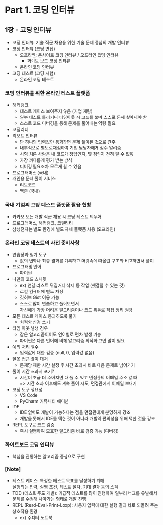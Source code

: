 # Part 1. 코딩 인터뷰

## 1장 - 코딩 인터뷰

- 코딩 인터뷰: 기술 직군 채용을 위한 기술 문제 중심의 개발 인터뷰
- 코딩 인터뷰 (코딩 면접)
  - 오프라인; 온사이트 코딩 인터뷰 / 오프라인 코딩 인터뷰
    - 화이트 보드 코딩 인터뷰
  - 온라인 코딩 인터뷰
- 코딩 테스트 (코딩 시험)
  - 온라인 코딩 테스트

### 코딩 인터뷰를 위한 온라인 테스트 플랫폼

- 해커랭크
  - 테스트 케이스 보여주지 않음 (기업 재량)
  - 일부 테스트 틀리거나 타임아웃 시 코드를 보며 스스로 문제 찾아내야 함
  - 스스로 코드 디버깅을 통해 문제를 풀어내는 역량 필요
- 코딜리티
- 리모트 인터뷰
  - 단 하나의 입력값만 통과하면 문제 풀이된 것으로 간주
  - 내부적으로 별도로채점하여 기업 담당자에게 점수 알려줌
  - 시험 치른 사람은 내 코드가 정답인지, 몇 점인지 전혀 알 수 없음
  - 가장 까다롭게 평가 받는 방식
  - 디버깅 필요조차 모르게 될 수 있음
- 프로그래머스 (국내)
- 개인용 문제 풀이 서비스
  - 리트코드
  - 백준 (국내)

### 국내 기업의 코딩 테스트 플랫폼 활용 현황

- 카카오 모든 개발 직군 채용 시 코딩 테스트 의무화
- 프로그래머스, 해커랭크, 코딜리티
- 삼성전자는 별도 환경에 별도 자체 플랫폼 사용 (오프라인)

### 온라인 코딩 테스트의 사전 준비사항

- 연습장과 필기 도구
  - 값의 변화나 최종 결과를 기록하고 머릿속에 떠올린 구조와 비교하면서 풀이
- 프로그래밍 언어
  - 파이썬
- 나만의 코드 스니펫
  - ex) 연결 리스트 뒤집거나 삭제 등 작업 (헷갈릴 수 있는 것)
  - 로컬 컴퓨터에 별도 저장
  - 깃허브 Gist 이용 가능
  - 스스로 많이 연습하고 풀어보면서 <br/>
    자신에게 가장 어려운 알고리즘이나 코드 위주로 직접 정리
    권장
- 모든 테스트 케이스 통과하도록 풀기
  - 최적화 신경 쓰기
- 타임 아웃 발생 경우
  - 같은 알고리즘이어도 언어별로 편차 발생 가능
  - 파이썬은 다른 언어에 비해 알고리즘 최적화 고민 많이 필요
- 예외 처리 필수
  - 입력값에 대한 검증 (null, 0, 입력값 없음)
- 잘못 접근 풀이 대처
  - 문제당 제한 시간 설정 후 시간 초과시 바로 다음 문제로 넘어가기
- 풀이 시간 초과시 포기?
  - 시간이 조금 더 주어지면 다 풀 수 있고 면접관의 이메일 주소 알 때 <br/>
    => 시간 초과 이후에도 계속 풀이 시도, 면접관에게 이메일 보내기
- 코딩 도구 필요성
  - VS Code
  - PyCharm 커뮤니티 에디션
- IDE
  - IDE 없어도 개발이 가능하다는 점을 면접관에게 분명하게 강조
  - 개발을 못해서 IDE를 택한 것이 아니라 개발의 편의성을 위해 택한 것을 강조
- REPL 도구로 코드 검증
  - 즉시 실행하여 모호한 알고리즘 바로 검증 가능 (디버깅)

### 화이트보드 코딩 인터뷰

- 핵심을 관통하는 알고리즘 중심으로 구현

### [Note]

- 테스트 케이스: 특정한 테스트 목표를 달성하기 위해 <br/>
  실행되는 입력, 실행 조건, 테스트 절차, 기대 결과 등의 스펙
- TDD (테스트 주도 개발): 가급적 테스트를 많이 진행하여 일부러 버그를 유발해서 <br/>
  문제를 수정해 나아가는 형태로 개발 진행
- REPL (Read-Eval-Print-Loop): 사용자 입력에 대한 실행 결과 바로 되돌려 주는 상호작용 환경
  - ex) 주피터 노트북
